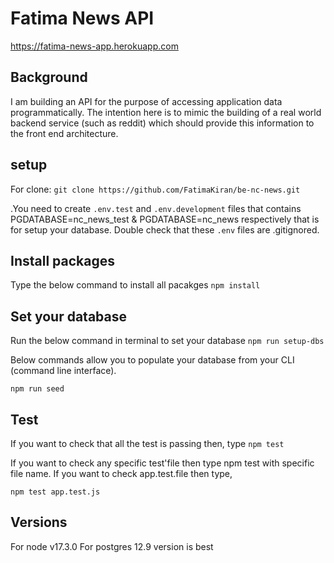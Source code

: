 # Fatima News API
https://fatima-news-app.herokuapp.com

## Background
I am building an API for the purpose of accessing application data programmatically. The intention here is to mimic the building of a real world backend service (such as reddit) which should provide this information to the front end architecture.


##  setup

For clone:
 `git clone https://github.com/FatimaKiran/be-nc-news.git`


.You need to create `.env.test` and `.env.development` files that contains PGDATABASE=nc_news_test & PGDATABASE=nc_news respectively that is for setup your database.
Double check that these `.env` files are .gitignored.



## Install packages

Type the below command to install all pacakges
`npm install`



## Set your database
Run the below command in terminal to set your database
`npm run setup-dbs`

Below commands allow you to populate your database from your CLI (command line interface).

`npm run seed`

## Test

If you want to check that all the test is passing then, type 
`npm test`


If you want to check any specific test'file then type npm test with specific file name. If you want to check app.test.file then type,

`npm test app.test.js`

## Versions

For node v17.3.0 
For postgres 12.9 
version is best